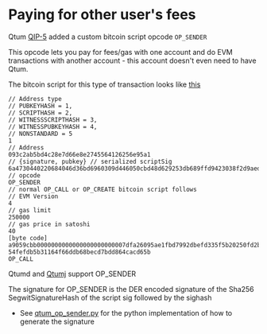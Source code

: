 # Paying for other user's fees

Qtum [QIP-5](https://blog.qtum.org/qip-5-add-op-sender-opcode-571511802938) added a custom bitcoin script opcode `OP_SENDER`

This opcode lets you pay for fees/gas with one account and do EVM transactions with another account - this account doesn't even need to have Qtum.

The bitcoin script for this type of transaction looks like [this](https://qtum.info/tx/51f7c3202a3d828a5b79bc840ff2b16e7c42804cb8a85e7c036474cccdb39b5a)

```
// Address type
// PUBKEYHASH = 1,
// SCRIPTHASH = 2,
// WITNESSSCRIPTHASH = 3,
// WITNESSPUBKEYHASH = 4,
// NONSTANDARD = 5
1
// Address
093c2ab5bd4c28e7d66e8e2745564126256e95a1
// {signature, pubkey} // serialized scriptSig
6a4730440220684046d36bd6960309d446050cbd48d629253db689ffd9423038f2d9aed0929002200728da6043a2195d80a080e99308f5657ce5a204d7b67af0b0249697422ca80c0121033b0f572752b89704201e50e3f7c1b9051e94b2cc5ff60e73ea085babdec9c19f
// opcode
OP_SENDER
// normal OP_CALL or OP_CREATE bitcoin script follows
// EVM Version
4
// gas limit
250000
// gas price in satoshi
40
[byte code] a9059cbb0000000000000000000000007dfa26095ae1fbd7992dbefd335f5b20250fd2bf0000000000000000000000000000000000000000000000106a1f56e1ed4b9000
54fefdb5b31164f66ddb68becd7bdd864cacd65b
OP_CALL
```

Qtumd and [Qtumj](https://github.com/qtumproject/qtumj/blob/master/examples/src/main/java/org/bitcoinj/examples/ContractOpSender.java) support OP_SENDER

The signature for OP_SENDER is the DER encoded signature of the Sha256 SegwitSignatureHash of the script sig followed by the sighash

* See [qtum_op_sender.py](https://github.com/qtumproject/qtum/blob/master/test/functional/qtum_op_sender.py) for the python implementation of how to generate the signature
